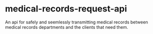 # medical-records-request-api
An api for safely and seemlessly transmitting medical records between medical records departments and the clients that need them.
